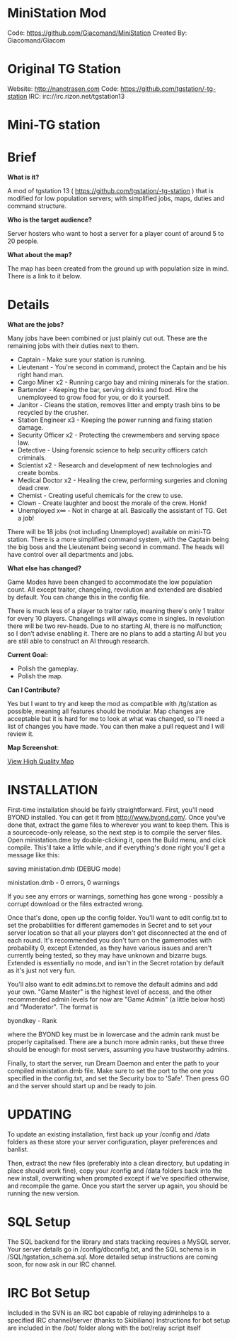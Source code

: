 MiniStation Mod
================================

Code: https://github.com/Giacomand/MiniStation
Created By: Giacomand/Giacom

Original TG Station
================================

Website: http://nanotrasen.com
Code: https://github.com/tgstation/-tg-station
IRC: irc://irc.rizon.net/tgstation13

Mini-TG station
==

Brief
=

**What is it?**

A mod of tgstation 13 ( https://github.com/tgstation/-tg-station ) that is modified for low population servers; with simplified jobs, maps, duties and command structure.

**Who is the target audience?**

Server hosters who want to host a server for a player count of around 5 to 20 people.

**What about the map?**

The map has been created from the ground up with population size in mind. There is a link to it below.

Details
=

**What are the jobs?**

Many jobs have been combined or just plainly cut out. These are the remaining jobs with their duties next to them.

 * Captain - Make sure your station is running.
 * Lieutenant - You're second in command, protect the Captain and be his right hand man.
 * Cargo Miner x2 - Running cargo bay and mining minerals for the station.
 * Bartender - Keeping the bar, serving drinks and food. Hire the unemployeed to grow food for you, or do it yourself.
 * Janitor - Cleans the station, removes litter and empty trash bins to be recycled by the crusher.
 * Station Engineer x3 - Keeping the power running and fixing station damage.
 * Security Officer x2 - Protecting the crewmembers and serving space law.
 * Detective - Using forensic science to help security officers catch criminals.
 * Scientist x2 - Research and development of new technologies and create bombs.
 * Medical Doctor x2 - Healing the crew, performing surgeries and cloning dead crew.
 * Chemist - Creating useful chemicals for the crew to use.
 * Clown - Create laughter and boost the morale of the crew. Honk!
 * Unemployed x∞ - Not in charge at all. Basically the assistant of TG. Get a job!

There will be 18 jobs (not including Unemployed) available on mini-TG station. There is a more simplified command system, with the Captain being the big boss and the Lieutenant being second in command. The heads will have control over all departments and jobs.

**What else has changed?**

Game Modes have been changed to accommodate the low population count. All except traitor, changeling, revolution and extended are disabled by default. You can change this in the config file.

There is much less of a player to traitor ratio, meaning there's only 1 traitor for every 10 players. Changelings will always come in singles.
In revolution there will be two rev-heads. Due to no starting AI, there is no malfunction; so I don’t advise enabling it.
There are no plans to add a starting AI but you are still able to construct an AI through research.


**Current Goal:**

 * Polish the gameplay.
 * Polish the map.
 
**Can I Contribute?**

 Yes but I want to try and keep the mod as compatible with /tg/station as possible, meaning all features should be modular.
 Map changes are acceptable but it is hard for me to look at what was changed, so I'll need a list of changes you have made.
 You can then make a pull request and I will review it.

**Map Screenshot**:

[View High Quality Map](http://filesmelt.com/dl/ministation.png)

INSTALLATION
============

First-time installation should be fairly straightforward.  First, you'll need
BYOND installed.  You can get it from http://www.byond.com/.  Once you've done 
that, extract the game files to wherever you want to keep them.  This is a
sourcecode-only release, so the next step is to compile the server files.
Open ministation.dme by double-clicking it, open the Build menu, and click
compile.  This'll take a little while, and if everything's done right you'll get
a message like this:

saving ministation.dmb (DEBUG mode)

ministation.dmb - 0 errors, 0 warnings

If you see any errors or warnings, something has gone wrong - possibly a corrupt
download or the files extracted wrong.

Once that's done, open up the config folder.  You'll want to edit config.txt to
set the probabilities for different gamemodes in Secret and to set your server
location so that all your players don't get disconnected at the end of each
round.  It's recommended you don't turn on the gamemodes with probability 0, 
except Extended, as they have various issues and aren't currently being tested,
so they may have unknown and bizarre bugs.  Extended is essentially no mode, and
isn't in the Secret rotation by default as it's just not very fun.

You'll also want to edit admins.txt to remove the default admins and add your
own.  "Game Master" is the highest level of access, and the other recommended admin
levels for now are "Game Admin" (a little below host) and "Moderator".  The format is

byondkey - Rank

where the BYOND key must be in lowercase and the admin rank must be properly
capitalised.  There are a bunch more admin ranks, but these three should be
enough for most servers, assuming you have trustworthy admins.

Finally, to start the server, run Dream Daemon and enter the path to your
compiled ministation.dmb file.  Make sure to set the port to the one you 
specified in the config.txt, and set the Security box to 'Safe'.  Then press GO
and the server should start up and be ready to join.

UPDATING
============

To update an existing installation, first back up your /config and /data folders
as these store your server configuration, player preferences and banlist.

Then, extract the new files (preferably into a clean directory, but updating in
place should work fine), copy your /config and /data folders back into the new
install, overwriting when prompted except if we've specified otherwise, and
recompile the game.  Once you start the server up again, you should be running
the new version.

SQL Setup
============

The SQL backend for the library and stats tracking requires a 
MySQL server.  Your server details go in /config/dbconfig.txt, and the SQL 
schema is in /SQL/tgstation_schema.sql.  More detailed setup instructions are
coming soon, for now ask in our IRC channel.

IRC Bot Setup
============

Included in the SVN is an IRC bot capable of relaying adminhelps to a specified IRC channel/server (thanks to Skibiliano)
Instructions for bot setup are included in the /bot/ folder along with the bot/relay script itself
